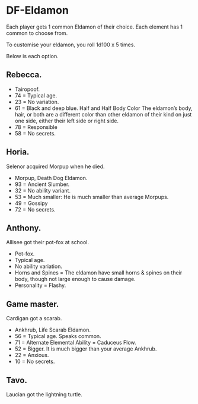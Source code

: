 # DF-Eldamon

Each player gets 1 common Eldamon of their choice.
Each element has 1 common to choose from.

To customise your eldamon, you roll 1d100 x 5 times.

Below is each option.

## Rebecca. 

- Tairopoof.
- 74 = Typical age.
- 23 = No variation.
- 61 = Black and deep blue. Half and Half Body Color The eldamon’s body, hair, or both are a different color than other eldamon of their kind on just one side, either their left side or right side.
- 78 = Responsible
- 58 = No secrets.

## Horia.

Selenor acquired Morpup when he died.

- Morpup, Death Dog Eldamon.
- 93 = Ancient Slumber. 
- 32 = No ability variant.
- 53 = Much smaller: He is much smaller than average Morpups.
- 49 = Gossipy
- 72 = No secrets.

## Anthony.

Allisee got their pot-fox at school.

- Pot-fox.
- Typical age.
- No ability variation.
- Horns and Spines = The eldamon have small horns & spines on their body, though not large enough to cause damage. 
- Personality = Flashy. 

## Game master.

Cardigan got a scarab.

- Ankhrub, Life Scarab Eldamon.
- 56 = Typical age. Speaks common.
- 71 = Alternate Elemental Ability = Caduceus Flow.
- 52 = Bigger. It is much bigger than your average Ankhrub.
- 22 = Anxious.
- 10 = No secrets.

## Tavo.

Laucian got the lightning turtle.
